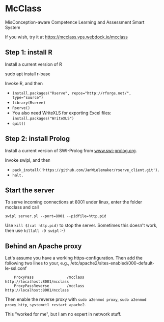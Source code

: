 # McClass
MisConception-aware Competence Learning and Assessment Smart System

If you wish, try it at https://mcclass.vps.webdock.io/mcclass

## Step 1: install R
Install a current version of R

sudo apt install r-base

Invoke R, and then

* `install.packages("Rserve", repos="http://rforge.net/", type="source")`
* `library(Rserve)`
* `Rserve()`
* You also need WriteXLS for exporting Excel files: `install.packages("WriteXLS")`
* `quit()`

## Step 2: install Prolog
Install a current version of SWI-Prolog from www.swi-prolog.org.

Invoke swipl, and then

* `pack_install('https://github.com/JanWielemaker/rserve_client.git').`
* `halt.`

## Start the server
To serve incoming connections at 8001 under linux, enter the folder mcclass and call 

`swipl server.pl --port=8001 --pidfile=http.pid`

Use `kill $(cat http.pid)` to stop the server. Sometimes this doesn't work, then use `killall -9 swipl` :-)

## Behind an Apache proxy
Let's assume you have a working https-configuration. Then add the following two lines to your, e.g.,
/etc/apache2/sites-enabled/000-default-le-ssl.conf

        ProxyPass               /mcclass        http://localhost:8001/mcclass
        ProxyPassReverse        /mcclass        http://localhost:8001/mcclass

Then enable the reverse proxy with `sudo a2enmod proxy`, `sudo a2enmod proxy_http`, `systemctl restart apache2`.

This "worked for me", but I am no expert in network stuff.
